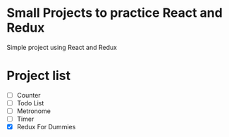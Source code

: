 # Small Projects to practice React and Redux

Simple project using React and Redux

# Project list

- [ ] Counter
- [ ] Todo List
- [ ] Metronome
- [ ] Timer
- [x] Redux For Dummies
